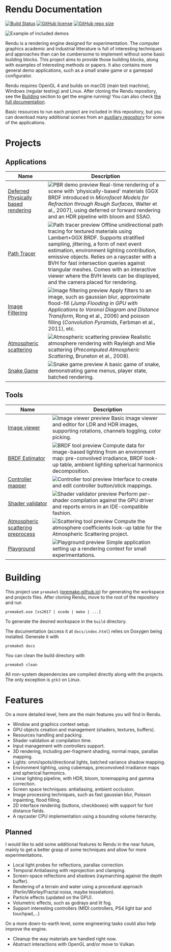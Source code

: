 # Rendu Documentation

[![Build Status](https://travis-ci.com/kosua20/Rendu.svg?branch=master)](https://travis-ci.com/kosua20/Rendu)
[![GitHub license](https://img.shields.io/github/license/kosua20/Rendu)](https://github.com/kosua20/Rendu/blob/master/LICENSE)
[![GitHub repo size](https://img.shields.io/github/repo-size/kosua20/Rendu)](https://github.com/kosua20/Rendu)

![Example of included demos](docs/img/header.png)

Rendu is a rendering engine designed for experimentation. The computer graphics academic and industrial litterature is full of interesting techniques and approaches than can be cumbersome to implement without some basic building blocks. This project aims to provide those building blocks, along with examples of interesting methods or papers. It also contains more general demo applications, such as a small snake game or a gamepad configurator.

Rendu requires OpenGL 4 and builds on macOS (main test machine), Windows (regular testing) and Linux. After cloning the Rendu repository, see the [Building](#building) section to get the engine running! You can also check [the full documentation](http://kosua20.github.io/Rendu/html/index.html).

Basic resources to run each project are included in this repository, but you can download many additional scenes from an [auxiliary repository](https://github.com/kosua20/Rendu-resources) for some of the applications.

# Projects

## Applications

| Name  | Description |
| ------------- | ------------- |
| [Deferred Physically based rendering](http://kosua20.github.io/Rendu/html/group___deferred_rendering.html) | ![PBR demo preview](docs/img/pbrdemo.png) Real-time rendering of a scene with 'physically-based' materials (GGX BRDF introduced in *Microfacet Models for Refraction through Rough Surfaces*, Walter et al., 2007), using deferred or forward rendering and an HDR pipeline with bloom and SSAO. |
| [Path Tracer](http://kosua20.github.io/Rendu/html/group___pathtracer_demo.html) | ![Path tracer preview](docs/img/pathtracer.png) Offline unidirectional path tracing for textured materials using Lambert+GGX BRDF. Supports stratified sampling, jittering, a form of next event estimation, environment lighting contribution, emissive objects. Relies on a raycaster with a BVH for fast intersection queries against triangular meshes. Comes with an interactive viewer where the BVH levels can be displayed, and the camera placed for rendering. |
| [Image Filtering](http://kosua20.github.io/Rendu/html/group___image_filtering.html) | ![Image filtering preview](docs/img/imagefiltering.png) Apply filters to an image, such as gaussian blur, approximate flood-fill (*Jump Flooding in GPU with Applications to Voronoi Diagram and Distance Transform*, Rong et al., 2006) and poisson filling (*Convolution Pyramids*, Farbman et al., 2011), etc. |
| [Atmospheric scattering](http://kosua20.github.io/Rendu/html/group___atmospheric_scattering.html) | ![Atmospheric scattering preview](docs/img/atmosphere.png) Realistic atmosphere rendering with Rayleigh and Mie scattering (*Precomputed Atmospheric Scattering*, Bruneton et al., 2008). |
| [Snake Game](http://kosua20.github.io/Rendu/html/group___snake_game.html) | ![Snake game preview](docs/img/snake.png) A basic game of snake, demonstrating game menus, player state, batched rendering. |

## Tools

| Name  | Description |
| ------------- | ------------- |
| [Image viewer](http://kosua20.github.io/Rendu/html/group___image_viewer.html) | ![Image viewer preview](docs/img/imageviewer.png) Basic image viewer and editor for LDR and HDR images, supporting rotations, channels toggling, color picking. |
| [BRDF Estimator](http://kosua20.github.io/Rendu/html/group___b_r_d_f_estimator.html) | ![BRDF tool preview](docs/img/brdfpreproc.png) Compute data for image-based lighting from an environment map: pre-convolved irradiance, BRDF look-up table, ambient lighting spherical harmonics decomposition. |
| [Controller mapper](http://kosua20.github.io/Rendu/html/group___controller_test.html) | ![Controller tool preview](docs/img/controllermap.png) Interface to create and edit controller button/stick mappings. |
| [Shader validator](http://kosua20.github.io/Rendu/html/group___shader_validator.html) | ![Shader validator preview](docs/img/shadervalidator.png) Perform per-shader compilation against the GPU driver and reports errors in an IDE-compatible fashion. |
| [Atmospheric scattering preprocess](http://kosua20.github.io/Rendu/html/group___atmospheric_scattering.html) | ![Scattering tool preview](docs/img/atmopreproc.png) Compute the atmosphere coefficients look-up table for the Atmospheric Scattering project. |
| [Playground](http://kosua20.github.io/Rendu/html/group___playground.html) | ![Playground preview](docs/img/playground.png) Simple application setting up a rendering context for small experimentations. |

# Building

This project use `premake5` ([premake.github.io](https://premake.github.io)) for generating the workspace and projects files.
After cloning Rendu, move to the root of the repository and run

    premake5.exe [vs2017 | xcode | make | ...]

To generate the desired workspace in the `build` directory.

The documentation (access it at `docs/index.html`) relies on Doxygen being installed. Generate it with

    premake5 docs

You can clean the build directory with

    premake5 clean

All non-system dependencies are compiled directly along with the projects. The only exception is `gtk3` on Linux.

# Features

On a more detailed level, here are the main features you will find in Rendu.

- Window and graphics context setup.
- GPU objects creation and management (shaders, textures, buffers).
- Resources handling and packing.
- Shader validation at compilation time.
- Input management with controllers support.
- 3D rendering, including per-fragment shading, normal maps, parallax mapping.
- Lights: omni/spots/directional lights, batched variance shadow mapping.
- Environment lighting, using cubemaps, preconvolved irradiance maps and spherical harmonics.
- Linear lighting pipeline, with HDR, bloom, tonemapping and gamma correction.
- Screen space techniques: antialiasing, ambient occlusion.
- Image processing techniques, such as fast gaussian blur, Poisson inpainting, flood filling.
- 2D interface rendering (buttons, checkboxes) with support for font distance fields.
- A raycaster CPU implementation using a bounding volume hierarchy.

## Planned

I would like to add some additional features to Rendu in the near future, mainly to get a better grasp of some techniques and allow for more experimentations.

- Local light probes for reflections, parallax correction.
- Temporal Antialiasing with reprojection and clamping.
- Screen-space reflections and shadows (raymarching against the depth buffer).
- Rendering of a terrain and water using a procedural approach (Perlin/Worley/Fractal noise, maybe tesselation).
- Particle effects (updated on the GPU).
- Volumetric effects, such as godrays and lit fog.
- Support interesting controllers (MIDI controllers, PS4 light bar and touchpad,...)

On a more down-to-earth level, some engineering tasks could also help improve the engine.

- Cleanup the way materials are handled right now.
- Abstract interactions with OpenGL and/or move to Vulkan.
